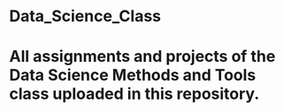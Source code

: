 # Data_Science_Class
# All assignments and projects of the Data Science Methods and Tools class uploaded in this repository.
